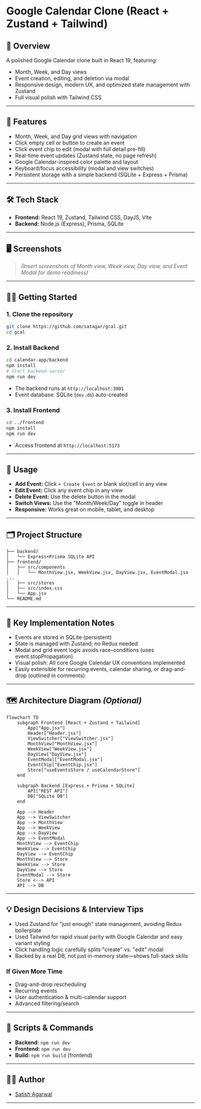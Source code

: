 # Google Calendar Clone (React + Zustand + Tailwind)

## 📅 Overview

A polished Google Calendar clone built in React 19, featuring:

- Month, Week, and Day views
- Event creation, editing, and deletion via modal
- Responsive design, modern UX, and optimized state management with Zustand
- Full visual polish with Tailwind CSS

***

## 🚀 Features

- Month, Week, and Day grid views with navigation
- Click empty cell or button to create an event
- Click event chip to edit (modal with full detail pre-fill)
- Real-time event updates (Zustand state, no page refresh)
- Google Calendar-inspired color palette and layout
- Keyboard/focus accessibility (modal and view switches)
- Persistent storage with a simple backend (SQLite + Express + Prisma)

***

## 🛠️ Tech Stack

- **Frontend:** React 19, Zustand, Tailwind CSS, DayJS, Vite
- **Backend:** Node.js (Express), Prisma, SQLite

***

## 🖥️ Screenshots

> *(Insert screenshots of Month view, Week view, Day view, and Event Modal for demo readiness)*

***

## 🏃‍♂️ Getting Started

### 1. Clone the repository

```bash
git clone https://github.com/satagar/gcal.git
cd gcal
```


### 2. Install Backend

```bash
cd calendar-app/backend
npm install
# Start backend server
npm run dev
```

- The backend runs at `http://localhost:3001`
- Event database: SQLite (`dev.db`) auto-created


### 3. Install Frontend

```bash
cd ../frontend
npm install
npm run dev
```

- Access frontend at `http://localhost:5173`

***

## 🧪 Usage

- **Add Event:** Click `+ Create Event` or blank slot/cell in any view
- **Edit Event:** Click any event chip in any view
- **Delete Event:** Use the delete button in the modal
- **Switch Views:** Use the "Month/Week/Day" toggle in header
- **Responsive:** Works great on mobile, tablet, and desktop

***

## 🗂️ Project Structure

```
├── backend/
│   └── Express+Prisma SQLite API
├── frontend/
│   ├── src/components
│   │   └── MonthView.jsx, WeekView.jsx, DayView.jsx, EventModal.jsx ...
│   ├── src/stores
│   ├── src/index.css
│   └── App.jsx
└── README.md
```


***

## 🧩 Key Implementation Notes

- Events are stored in SQLite (persistent)
- State is managed with Zustand; no Redux needed
- Modal and grid event logic avoids race-conditions (uses event.stopPropagation)
- Visual polish: All core Google Calendar UX conventions implemented
- Easily extensible for recurring events, calendar sharing, or drag-and-drop (outlined in comments)

***

## 🗺️ Architecture Diagram *(Optional)*

```mermaid
flowchart TD
    subgraph Frontend [React + Zustand + Tailwind]
        App["App.jsx"]
        Header["Header.jsx"]
        ViewSwitcher["ViewSwitcher.jsx"]
        MonthView["MonthView.jsx"]
        WeekView["WeekView.jsx"]
        DayView["DayView.jsx"]
        EventModal["EventModal.jsx"]
        EventChip["EventChip.jsx"]
        Store["useEventsStore / useCalendarStore"]
    end

    subgraph Backend [Express + Prisma + SQLite]
        API["REST API"]
        DB["SQLite DB"]
    end

    App --> Header
    App --> ViewSwitcher
    App --> MonthView
    App --> WeekView
    App --> DayView
    App --> EventModal
    MonthView --> EventChip
    WeekView --> EventChip
    DayView --> EventChip
    MonthView --> Store
    WeekView --> Store
    DayView --> Store
    EventModal --> Store
    Store <--> API
    API --> DB
```

***

## 💡 Design Decisions \& Interview Tips

- Used Zustand for "just enough" state management, avoiding Redux boilerplate
- Used Tailwind for rapid visual parity with Google Calendar and easy variant styling
- Click handling logic carefully splits "create" vs. "edit" modal
- Backed by a real DB, not just in-memory state—shows full-stack skills


### If Given More Time

- Drag-and-drop rescheduling
- Recurring events
- User authentication \& multi-calendar support
- Advanced filtering/search

***

## 🧹 Scripts \& Commands

- **Backend:** `npm run dev`
- **Frontend:** `npm run dev`
- **Build:** `npm run build` (frontend)

***

## 👨‍💻 Author

- [Satish Agarwal](https://github.com/satagar)

***